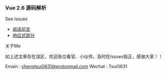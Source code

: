 ### Vue  2.6 源码解析

See lssues

- [阅读前言](https://github.com/chengtsui/blog/issues/1)
- [响应式部分](https://github.com/chengtsui/blog/issues/3)


关于Me

如上述文章存在误区，欢迎各位看官、小伙伴，及时在lssues指正，感谢大家！！

Emain :  chengtsui0631@protonmail.com
Wechat : Tsui0631










